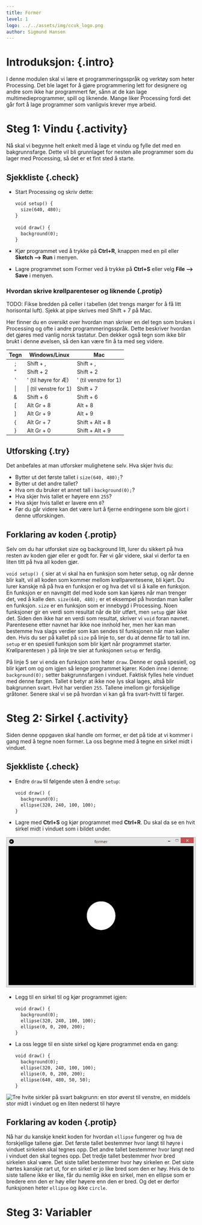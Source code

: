 ```yaml
---
title: Former
level: 1
logo: ../../assets/img/ccuk_logo.png
author: Sigmund Hansen
---
```


# Introduksjon: {.intro}

I denne modulen skal vi lære et programmeringsspråk og verktøy som
heter Processing. Det ble laget for å gjøre programmering lett for
designere og andre som ikke har programmert før, sånn at de kan lage
multimedieprogrammer, spill og liknende. Mange liker Processing fordi
det går fort å lage programmer som vanligvis krever mye arbeid.

# Steg 1: Vindu {.activity}

Nå skal vi begynne helt enkelt med å lage et vindu og fylle det med en
bakgrunnsfarge. Dette vil bli grunnlaget for nesten alle programmer
som du lager med Processing, så det er et fint sted å starte.

## Sjekkliste {.check}

+ Start Processing og skriv dette:

    ```processing
    void setup() {
      size(640, 480);
    }
    
    void draw() {
      background(0);
    }
    ```
+ Kjør programmet ved å trykke på **Ctrl+R**, knappen med en pil
  eller **Sketch --> Run** i menyen.
+ Lagre programmet som Former ved å trykke på **Ctrl+S** eller
  velg **File --> Save** i menyen.

### Hvordan skrive krøllparenteser og liknende {.protip}

TODO: Fikse bredden på celler i tabellen (det trengs marger for å få
litt horisontal luft). Sjekk at pipe skrives med Shift + 7 på Mac.

Her finner du en oversikt over hvordan man skriver en del tegn som
brukes i Processing og ofte i andre programmeringsspråk. Dette
beskriver hvordan det gjøres med vanlig norsk tastatur. Den dekker
også tegn som ikke blir brukt i denne øvelsen, så den kan være fin å
ta med seg videre.

| Tegn | Windows/Linux          | Mac                    |
|:----:| ---------------------- | ---------------------- |
| ;    | Shift + ,              | Shift + ,              |
| "    | Shift + 2              | Shift + 2              |
| \'   | \' (til høyre for Æ)   | \' (til venstre for 1) |
| \|   | \| (til venstre for 1) | Shift + 7              |
| \&   | Shift + 6              | Shift + 6              |
| \[   | Alt Gr + 8             | Alt + 8                |
| \]   | Alt Gr + 9             | Alt + 9                |
| {    | Alt Gr + 7             | Shift + Alt + 8        |
| }    | Alt Gr + 0             | Shift + Alt + 9        |

## Utforsking {.try}

Det anbefales at man utforsker mulighetene selv. Hva skjer hvis du:

+ Bytter ut det første tallet i `size(640, 480);`?
+ Bytter ut det andre tallet?
+ Hva om du bruker et annet tall i `background(0);`?
+ Hva skjer hvis tallet er høyere enn `255`?
+ Hva skjer hvis tallet er lavere enn `0`?
+ Før du går videre kan det være lurt å fjerne endringene som ble gjort i
  denne utforskingen.

## Forklaring av koden {.protip}

Selv om du har utforsket size og background litt, lurer du sikkert på
hva resten av koden gjør eller er godt for. Før vi går videre, skal vi
derfor ta en liten titt på hva all koden gjør.

`void setup() {` sier at vi skal ha en funksjon som heter setup, og
når denne blir kalt, vil all koden som kommer mellom krøllparentesene,
bli kjørt. Du lurer kanskje nå på hva en funksjon er og hva det vil si
å kalle en funksjon. En funksjon er en navngitt del med kode som kan
kjøres når man trenger det, ved å kalle den. `size(640, 480);` er et
eksempel på hvordan man kaller en funksjon. `size` er en funksjon som
er innebygd i Processing. Noen funksjoner gir en verdi som resultat
når de blir utført, men `setup` gjør ikke det. Siden den ikke har en
verdi som resultat, skriver vi `void` foran navnet. Parentesene etter
navnet har ikke noe innhold her, men her kan man bestemme hva slags
verdier som kan sendes til funksjonen når man kaller den. Hvis du ser
på kallet på `size` på linje to, ser du at denne får to tall
inn. `setup` er en spesiell funksjon som blir kjørt når programmet
starter. Krøllparentesen `}` på linje tre sier at funksjonen `setup`
er ferdig.

På linje 5 ser vi enda en funksjon som heter `draw`. Denne er også
spesiell, og blir kjørt om og om igjen så lenge programmet
kjører. Koden inne i denne: `background(0);` setter bakgrunnsfargen i
vinduet. Faktisk fylles hele vinduet med denne fargen. Tallet `0`
betyr at ikke noe lys skal lages, altså blir bakgrunnen svart. Hvit
har verdien `255`. Tallene imellom gir forskjellige gråtoner. Senere
skal vi se på hvordan vi kan gå fra svart-hvitt til farger.

# Steg 2: Sirkel {.activity}

Siden denne oppgaven skal handle om former, er det på tide at vi
kommer i gang med å tegne noen former. La oss begnne med å tegne en
sirkel midt i vinduet.

## Sjekkliste {.check}

+ Endre `draw` til følgende uten å endre `setup`:
    ```processing
    void draw() {
      background(0);
      ellipse(320, 240, 100, 100);
    }
    ```
+ Lagre med **Ctrl+S** og kjør programmet med **Ctrl+R**. Du skal
  da se en hvit sirkel midt i vinduet som i bildet under.

![](sirkel1.png "En hvit sirkel på svart bakgrunn midt i et vindu")

+ Legg til en sirkel til og kjør programmet igjen:
    ```processing
    void draw() {
      background(0);
      ellipse(320, 240, 100, 100);
      ellipse(0, 0, 200, 200);
    }
    ```

+ La oss legge til en siste sirkel og kjøre programmet enda en gang:
    ```processing
    void draw() {
      background(0);
      ellipse(320, 240, 100, 100);
      ellipse(0, 0, 200, 200);
      ellipse(640, 480, 50, 50);
    }
    ```

![](sirkel2.png "Tre hvite sirkler på svart bakgrunn:
en stor øverst til venstre, en middels stor midt i vinduet og en liten nederst til høyre")

## Forklaring av koden {.protip}

Nå har du kanskje knekt koden for hvordan `ellipse` fungerer og hva de
forskjellige tallene gjør. Det første tallet bestemmer hvor langt til
høyre i vinduet sirkelen skal tegnes opp. Det andre tallet bestemmer
hvor langt ned i vinduet den skal tegnes opp. Det tredje tallet
bestemmer hvor bred sirkelen skal være. Det siste tallet bestemmer
hvor høy sirkelen er. Det siste hørtes kanskje rart ut, for en sirkel
er jo like bred som den er høy. Hvis de to siste tallene ikke er like,
får du nemlig ikke en sirkel, men en ellipse som er bredere enn den er
høy eller høyere enn den er bred. Og det er derfor funksjonen heter
`ellipse` og ikke `circle`.

# Steg 3: Variabler